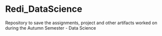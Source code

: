 # Redi_DataScience
Repository to save the assignments, project and other artifacts worked on during the Autumn Semester - Data Science
